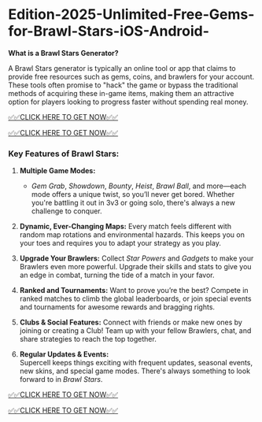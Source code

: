 # Edition-2025-Unlimited-Free-Gems-for-Brawl-Stars-iOS-Android-

**What is a Brawl Stars Generator?**

A Brawl Stars generator is typically an online tool or app that claims to provide free resources such as gems, coins, and brawlers for your account. These tools often promise to "hack" the game or bypass the traditional methods of acquiring these in-game items, making them an attractive option for players looking to progress faster without spending real money.

[✅✅CLICK HERE TO GET NOW✅✅](https://tinyurl.com/4rpxatvc)

[✅✅CLICK HERE TO GET NOW✅✅](https://tinyurl.com/4rpxatvc)


### **Key Features of Brawl Stars:**

1. **Multiple Game Modes:** 
   - *Gem Grab*, *Showdown*, *Bounty*, *Heist*, *Brawl Ball*, and more—each mode offers a unique twist, so you’ll never get bored. Whether you're battling it out in 3v3 or going solo, there's always a new challenge to conquer.
   
2. **Dynamic, Ever-Changing Maps:** 
   Every match feels different with random map rotations and environmental hazards. This keeps you on your toes and requires you to adapt your strategy as you play.
   
3. **Upgrade Your Brawlers:**
   Collect *Star Powers* and *Gadgets* to make your Brawlers even more powerful. Upgrade their skills and stats to give you an edge in combat, turning the tide of a match in your favor.
   
4. **Ranked and Tournaments:**
   Want to prove you’re the best? Compete in ranked matches to climb the global leaderboards, or join special events and tournaments for awesome rewards and bragging rights.

5. **Clubs & Social Features:**
   Connect with friends or make new ones by joining or creating a Club! Team up with your fellow Brawlers, chat, and share strategies to reach the top together.

6. **Regular Updates & Events:**  
   Supercell keeps things exciting with frequent updates, seasonal events, new skins, and special game modes. There's always something to look forward to in *Brawl Stars*.

[✅✅CLICK HERE TO GET NOW✅✅](https://tinyurl.com/4rpxatvc)

[✅✅CLICK HERE TO GET NOW✅✅](https://tinyurl.com/4rpxatvc)
